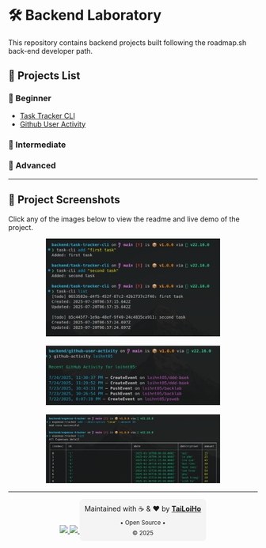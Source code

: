 # 🛠️ Backend Laboratory

This repository contains backend projects built following the roadmap.sh back-end developer path.

## 📂 Projects List

### 🧪 Beginner

- <a href='https://github.com/loihnt05/backlab/tree/main/task-tracker-cli'> Task Tracker CLI </a>
- <a href='https://github.com/loihnt05/backlab/tree/main/github-user-activity'> Github User Activity </a>

### 🧰 Intermediate

### 🧠 Advanced

---

## 📸 Project Screenshots

Click any of the images below to view the readme and live demo of the project.

<div align="center" style="display: flex; flex-wrap: wrap; justify-content: center; gap: 16px;">

  <a href="https://github.com/loihnt05/backlab/tree/main/task-tracker-cli">
    <img src="./assets/task-tracker.png" alt="Task Tracker Screenshot" style="height: auto; width: 70%" />
  </a>
  <a href="https://github.com/loihnt05/backlab/tree/main/github-user-activity">
    <img src="./assets/github-user-activity.png" alt="Github activity Screenshot" style="width: 70%; height: auto" />
  </a>
  <a href="https://github.com/loihnt05/backlab/tree/main/expense-tracker">
    <img src="./assets/expense-tracker.png" alt="Expense Tracker Screenshot" style="width: 70%; height: auto" />
  </a>
</div>

<hr />

<div align="center">

  <a href="https://github.com/loihnt05">
    <img src="https://img.shields.io/badge/GitHub-loihnt05-181717?style=flat-square&logo=github" />
  </a>
  
  <a href="mailto:honguyentailoi05@gmail.com">
    <img src="https://img.shields.io/badge/email-contact-blue?style=flat-square&logo=gmail" />
  </a>

  <div style="background-color: #f4f4f4; padding: 10px; border-radius: 8px; font-size: 14px; display: inline-block;">
    Maintained with ☕ & ❤️ by 
    <a href="https://github.com/loihnt05"><strong>TaiLoiHo</strong></a>
    <br/>
  <sub>
     • Open Source • 
  </sub>
  <br/>
  <sub> © 2025</sub>
  </div>
</div>
